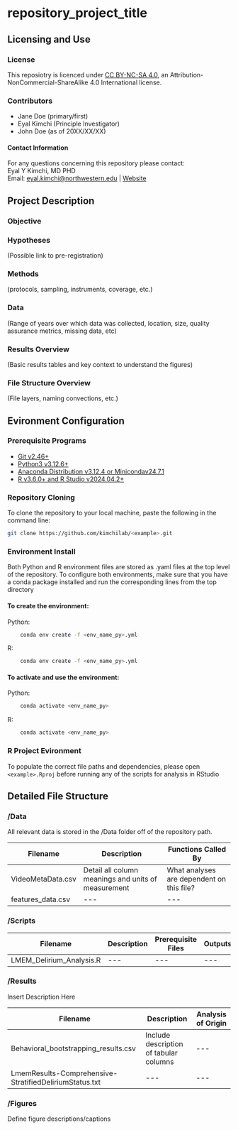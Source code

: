 # repository_project_title

## Licensing and Use

### License
This reposiotry is licenced under [CC BY-NC-SA 4.0](https://creativecommons.org/licenses/by-nc-sa/4.0/), an Attribution-NonCommercial-ShareAlike 4.0 International license. 

### Contributors
- Jane Doe (primary/first)
- Eyal Kimchi (Principle Investigator)
- John Doe (as of 20XX/XX/XX)

#### Contact Information
For any questions concerning this repository please contact:\
Eyal Y Kimchi, MD PHD\
Email: eyal.kimchi@northwestern.edu | [Website](https://kimchilab.org/)

## Project Description
### Objective

### Hypotheses
(Possible link to pre-registration)

### Methods
(protocols, sampling, instruments, coverage, etc.)

### Data
(Range of years over which data was collected, location, size, quality assurance metrics, missing data, etc)

### Results Overview
(Basic results tables and key context to understand the figures)

### File Structure Overview
(File layers, naming convections, etc.)

## Evironment Configuration

### Prerequisite Programs
- [Git v2.46+](https://git-scm.com/downloads)
- [Python3 v3.12.6+](https://www.python.org/downloads/)
- [Anaconda Distribution  v3.12.4 or Minicondav24.7.1](https://conda.io/projects/conda/en/latest/user-guide/install/index.html#)
- [R v3.6.0+ and R Studio v2024.04.2+](https://posit.co/download/rstudio-desktop/)

### Repository Cloning
To clone the repository to your local machine, paste the following in the command line:
   ```sh
   git clone https://github.com/kimchilab/<example>.git
   ```

### Environment Install
Both Python and R environment files are stored as .yaml files at the top level of the repository. To configure both environments, make sure that you have a conda package installed and run the corresponding lines from the top directory


#### To create the environment:
Python:
```sh
    conda env create -f <env_name_py>.yml
```

R:
```sh
    conda env create -f <env_name_py>.yml
```

#### To activate and use the environment:
Python:
```sh
    conda activate <env_name_py>
```
R:
```sh
    conda activate <env_name_py>
```

### R Project Evironment
To populate the correct file paths and dependencies, please open ```<example>.Rproj``` before running any of the scripts for analysis in RStudio

## Detailed File Structure

### /Data
All relevant data is stored in the /Data folder off of the repository path. 

| Filename | Description | Functions Called By |
| --- | --- | --- |
|VideoMetaData.csv| Detail all column meanings and units of measurement | What analyses are dependent on this file? |
|features_data.csv| --- | --- |

### /Scripts
| Filename | Description | Prerequisite Files | Outputs |
| --- | --- | --- | --- |
|LMEM_Delirium_Analysis.R  | --- | --- | --- |

### /Results
Insert Description Here

| Filename | Description | Analysis of Origin |
| --- | --- | --- |
|Behavioral_bootstrapping_results.csv | Include description of tabular columns | --- |
|LmemResults-Comprehensive-StratifiedDeliriumStatus.txt | --- | --- |


### /Figures
Define figure descriptions/captions
